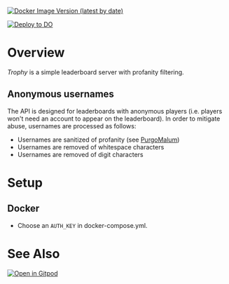 [![Docker Image Version (latest by date)](https://img.shields.io/docker/v/andtechstudios/trophy?logo=docker)](https://hub.docker.com/repository/docker/andtechstudios/trophy)

[![Deploy to DO](https://www.deploytodo.com/do-btn-blue.svg)](https://marketplace.digitalocean.com/apps/docker)

# Overview
*Trophy* is a simple leaderboard server with profanity filtering.

## Anonymous usernames
The API is designed for leaderboards with anonymous players (i.e. players won't need an account to appear on the leaderboard). In order to mitigate abuse, usernames are processed as follows:
* Usernames are sanitized of profanity (see [PurgoMalum](https://www.purgomalum.com))
* Usernames are removed of whitespace characters
* Usernames are removed of digit characters

# Setup
## Docker
* Choose an `AUTH_KEY` in docker-compose.yml.

# See Also
[![Open in Gitpod](https://gitpod.io/button/open-in-gitpod.svg)](https://gitpod.io#https://github.com/andtechstudios/trophy)
